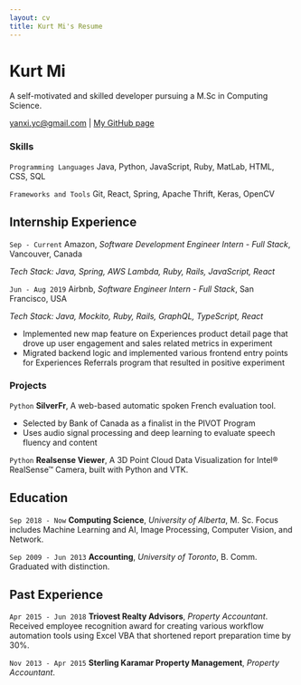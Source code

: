 ```yaml
---
layout: cv
title: Kurt Mi's Resume
---
```

# Kurt Mi
A self-motivated and skilled developer pursuing a M.Sc in Computing Science.

<div id="webaddress">
<a href="yanxi.yc@gmail.com">yanxi.yc@gmail.com</a>
| <a href="https://yanxichen.github.io/madebyyanxi/">My GitHub page</a>
</div>

### Skills

`Programming Languages`
Java, Python, JavaScript, Ruby, MatLab, HTML, CSS, SQL

`Frameworks and Tools`
Git, React, Spring, Apache Thrift, Keras, OpenCV

## Internship Experience

`Sep - Current`
Amazon, *Software Development Engineer Intern - Full Stack*, Vancouver, Canada

*Tech Stack: Java, Spring, AWS Lambda, Ruby, Rails, JavaScript, React*

`Jun - Aug 2019`
Airbnb, *Software Engineer Intern - Full Stack*, San Francisco, USA

*Tech Stack: Java, Mockito, Ruby, Rails, GraphQL, TypeScript, React*
- Implemented new map feature on Experiences product detail page that drove up user engagement and sales related metrics in experiment
- Migrated backend logic and implemented various frontend entry points for Experiences Referrals program that resulted in positive experiment

### Projects

`Python`
__SilverFr__, A web-based automatic spoken French evaluation tool.
- Selected by Bank of Canada as a finalist in the PIVOT Program
- Uses audio signal processing and deep learning to evaluate speech fluency and content

`Python`
__Realsense Viewer__, A 3D Point Cloud Data Visualization for Intel® RealSense™ Camera, built with Python and VTK.


## Education

`Sep 2018 - Now`
__Computing Science__, *University of Alberta*, M. Sc.
Focus includes Machine Learning and AI, Image Processing, Computer Vision, and Network.

`Sep 2009 - Jun 2013`
__Accounting__, *University of Toronto*, B. Comm.
Graduated with distinction.

## Past Experience

`Apr 2015 - Jun 2018`
__Triovest Realty Advisors__, *Property Accountant*.
Received employee recognition award for creating various workflow automation tools using Excel VBA that shortened report preparation time by 30%.

`Nov 2013 - Apr 2015`
__Sterling Karamar Property Management__, *Property Accountant*.



<!-- ### Footer

Last updated: Oct 2019 -->


